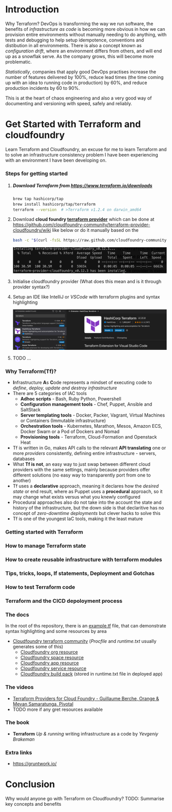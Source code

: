 # Introduction

Why Terraform? DevOps is transforming the way we run software, the benefits of *infrastructure as code* is becoming more obvious in how we can provision entire environments without manually needing to do anything, with tests and debugging to help setup idempotence, conventions and distibution in all environments. There is also a concept known as *configuration drift*, where an environment differs from others, and will end up as a snowflak serve. As the company grows, this will become more problematic.

*Statistically*, companies that apply good DevOps practises increase  the number of features delivered by 100%, reduce lead times (the time coming up with an idea to running code in production) by 60%, and reduce production incidents by 60 to 90%.

This is at the heart of chaos engineering and also a very good way of documenting and versioning with speed, safely and reliably. 

# Get Started with Terraform and cloudfoundry

Learn Terraform and Cloudfoundry, an excuse for me to learn Terraform and to solve an infrastructure consistency problem I have been experiencing with an environment I have been developing on.

### Steps for getting started

1. ##### **Download** Terraform from https://www.terraform.io/downloads

   ```bash
   brew tap hashicorp/tap
   brew install hashicorp/tap/terraform
   terraform --version	# >Terraform v1.2.4 on darwin_amd64
   ```

2. Download **cloud foundry [terraform provider](https://github.com/cloudfoundry-community/terraform-provider-cloudfoundry)** which can be done at https://github.com/cloudfoundry-community/terraform-provider-cloudfoundry/wiki like below or do it manually based on the 

   ```bash
   bash -c "$(curl -fsSL https://raw.github.com/cloudfoundry-community/terraform-provider-cloudfoundry/master/bin/install.sh)"
   ```

   ![image-20220705212222253](./terraform-cloudfoundry-provider.png)

3. Initialise cloudfoundry provider (What does this mean and is it through provider syntax?)

4. Setup an IDE like IntelliJ or *VSCode* with terraform plugins and syntax highlighting 

   ![image-20220705215417337](./vs-code-extension.png)

5. TODO ...

### Why Terraform(Tf)?

- **I**nfrastructure **A**s **C**ode represents a mindset of executing code to *define*, *deploy, update and destroy infrastructure*
- There are 5 categories of IAC tools
  - **Adhoc scripts** - Bash, Ruby Python, Powershell
  - **Configuration management tools** - Chef, Puppet, Ansible and SaltStack
  - **Server templating tools** - Docker, Packer, Vagrant, Virtual Machines or Containers (Immutable infrastructure)
  - **Orchestration tools** - Kubernetes, Marathon, Mesos, Amazon ECS, Docker Swarn or a Pod of Dockers and Nomad
  - **Provisioning tools** - Terraform, Cloud-Formation and Openstack Heat 
- Tf is written in Go, makes API calls to the relevant **API translating** one or more *providers* consistently, defining entire infrastructure - servers, databases
- What **Tf is not**, an easy way to just swap between different cloud providers with the same settings, mainly because providers offer different solutions (no easy way to transparently port from one to another)
- Tf uses a **declarative** approach, meaning it declares how the *desired state* or end result, where as Puppet uses a **procedural** approach, so it may change what exists versus what you knewly configured
- Procedural approaches also do not take into the account the state and history of the infrastructure, but the down side is that declaritive has no concept of *zero-downtime deployments* but clever hacks to solve this
- Tf is one of the youngest IaC tools, making it the least mature

### Getting started with Terraform

### How to manage Terraform state

### How to create reusable infrastructure with terraform modules

### Tips, tricks, loops, If statements, Deployment and Gotchas

### How to test Terraform code

### Terraform and the CICD depoloyment process

### The docs

In the root of ths repository, there is an [example.tf](./example.tf) file, that can demonstrate syntax highlighting and some resources by area

- [Cloudfoundry terraform community](https://github.com/cloudfoundry-community/terraform-provider-cloudfoundry/blob/master/docs/index.md) (*Procfile* and *runtime.txt* usually generates some of this)
  - [Cloudfoundry org resource](https://github.com/cloudfoundry-community/terraform-provider-cloudfoundry/blob/master/docs/resources/org.md)
  - [Cloudfoundry space resource](https://github.com/cloudfoundry-community/terraform-provider-cloudfoundry/blob/master/docs/resources/space.md)
  - [Cloudfoundry app resource](https://github.com/cloudfoundry-community/terraform-provider-cloudfoundry/blob/master/docs/resources/app.md)
  - [Cloudfoundry service resource](https://github.com/cloudfoundry-community/terraform-provider-cloudfoundry/blob/master/docs/resources/service_key.md)
  - [Cloudfoundry build pack](https://github.com/cloudfoundry-community/terraform-provider-cloudfoundry/blob/master/docs/resources/buildpack.md) (stored in runtime.txt file in deployed app)

### The videos

- [Terraform Providers for Cloud Foundry - Guillaume Berche, Orange & Mevan Samaratunga, Pivotal](https://www.youtube.com/watch?v=JonQqWHofms)
-  TODO more if any gret resources available

### The book

- **Terraform** *Up & running* writing infrastructure as a code by *Yevgeniy Brakeman*

### Extra links

- https://gruntwork.io/

# Conclusion

Why would anyone go with Terraform on Cloudfoundry? TODO: Summarise key concepts and benefits

